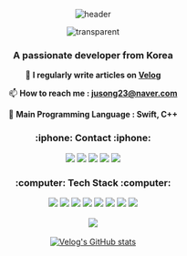 
<div align="center">
  
![header](https://capsule-render.vercel.app/api?type=waving&color=gradient&height=130)

 ![transparent](https://capsule-render.vercel.app/api?type=transparent&fontColor=F0622F&text=Soey's%20Github&height=120&fontSize=60&desc=iOS%20Developer&descAlignY=85&descAlign=60&animation=twinkling)
  
<h3 align="center">A passionate developer from Korea</h3>  
  
📝 **I regularly write articles on [Velog](https://velog.io/@jusong23)**

📫 **How to reach me : jusong23@naver.com**

🔧 **Main Programming Language : Swift, C++**
  
<h3><b>:iphone:  Contact  :iphone:</b></h3>
  
<a href="https://www.instagram.com/song._.327/" target="_blank"><img src="https://img.shields.io/badge/Soey-E4405F?style=flat-square&logo=instagram&logoColor=ffffff"/></a>
<a href="https://cake-tarn-9a3.notion.site/iOS-423a550c18294ddf9846ab9259236177" target="_blank"><img src="https://img.shields.io/badge/Notion-000000?style=flat-square&logo=Notion&logoColor=ffffff"/></a>
<img src="https://img.shields.io/badge/qodwnskfh1@gmail.com-EA4335?style=flat-square&logo=Gmail&logoColor=ffffff"/></a>
<img src="https://img.shields.io/badge/jusong23@naver.com-03C75A?style=flat-square&logo=Naver&logoColor=ffffff"/></a>
<a href="https://velog.io/@jusong23" target="_blank"><img src="https://img.shields.io/badge/Velog-181717?style=flat-square&logo=Velog&logoColor=ffffff"/></a>

<h3><b>:computer:  Tech Stack  :computer:</b></h3>

<img src="https://img.shields.io/badge/Swift-F76830?style=flat-square&logo=Swift&logoColor=ffffff"/></a>
<img src="https://img.shields.io/badge/RxSwift-B7178C?style=flat-square&logo=ReactiveX&logoColor=ffffff"/></a>
<img src="https://img.shields.io/badge/C++-00599C?style=flat-square&logo=C%2B%2B&logoColor=ffffff"/></a>
<img src="https://img.shields.io/badge/Node.js-5C3EE8?style=flat-square&logo=Node.js&logoColor=ffffff"/></a>
<img src="https://img.shields.io/badge/Figma-19B6F6?style=flat-square&logo=Figma&logoColor=ffffff"/></a>
<img src="https://img.shields.io/badge/Zeplin-F19E32?style=flat-square&logo=AntDesign&logoColor=ffffff"/></a>
<img src="https://img.shields.io/badge/Xcode-147EFB?style=flat-square&logo=Xcode&logoColor=ffffff"/></a>
<img src="https://img.shields.io/badge/Git-EB5F45?style=flat-square&logo=Git&logoColor=ffffff"/></a>
<br>
<br>
<a href="https://github.com/anuraghazra/github-readme-stats">
  <img align="center" src="https://github-readme-stats.vercel.app/api/top-langs/?username=jusong23&layout=compact&theme=dark" />
</a>
<br>
<br>
[![Velog's GitHub stats](https://velog-readme-stats.vercel.app/api?name=jusong23&color=dark)](https://velog.io/@jusong23)
<br>

<br>

</div>
 
